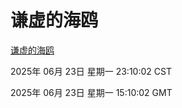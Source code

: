 # 谦虚的海鸥
[谦虚的海鸥](http://219.139.196.165:56308/qxdho/course/base/hotlink/index.php)

2025年 06月 23日 星期一 23:10:02 CST

2025年 06月 23日 星期一 15:10:02 GMT
